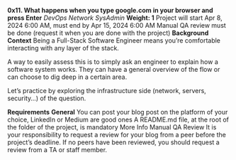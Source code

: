 **0x11. What happens when you type google.com in your browser and press Enter**
*DevOps* *Network* *SysAdmin*
**Weight: 1**
 Project will start Apr 8, 2024 6:00 AM, must end by Apr 15, 2024 6:00 AM
 Manual QA review must be done (request it when you are done with the project)
**Background Context**
Being a Full-Stack Software Engineer means you’re comfortable interacting with any layer of the stack.

A way to easily assess this is to simply ask an engineer to explain how a software system works. They can have a general overview of the flow or can choose to dig deep in a certain area.

Let’s practice by exploring the infrastructure side (network, servers, security…) of the question.


**Requirements**
**General**
You can post your blog post on the platform of your choice, LinkedIn or Medium are good ones
A README.md file, at the root of the folder of the project, is mandatory
More Info
Manual QA Review
It is your responsibility to request a review for your blog from a peer before the project’s deadline. If no peers have been reviewed, you should request a review from a TA or staff member.
